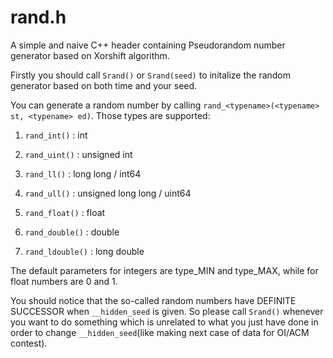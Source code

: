 # rand.h

A simple and naive C++ header containing Pseudorandom number generator based on Xorshift algorithm.

Firstly you should call ```Srand()``` or ```Srand(seed)``` to initalize the random generator based on both time and your seed.

You can generate a random number by calling ```rand_<typename>(<typename> st, <typename> ed)```. Those types are supported:

1. ```rand_int()``` : int

2. ```rand_uint()``` : unsigned int

3. ```rand_ll()``` : long long / int64

4. ```rand_ull()``` : unsigned long long / uint64

5. ```rand_float()``` : float

6. ```rand_double()``` : double

7. ```rand_ldouble()``` : long double

The default parameters for integers are type_MIN and type_MAX, while for float numbers are 0 and 1.

You should notice that the so-called random numbers have DEFINITE SUCCESSOR when ```__hidden_seed``` is given. So please call ```Srand()``` whenever you want to do something which is unrelated to what you just have done in order to change ```__hidden_seed```(like making next case of data for OI/ACM contest).
